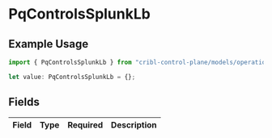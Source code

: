 # PqControlsSplunkLb

## Example Usage

```typescript
import { PqControlsSplunkLb } from "cribl-control-plane/models/operations";

let value: PqControlsSplunkLb = {};
```

## Fields

| Field       | Type        | Required    | Description |
| ----------- | ----------- | ----------- | ----------- |